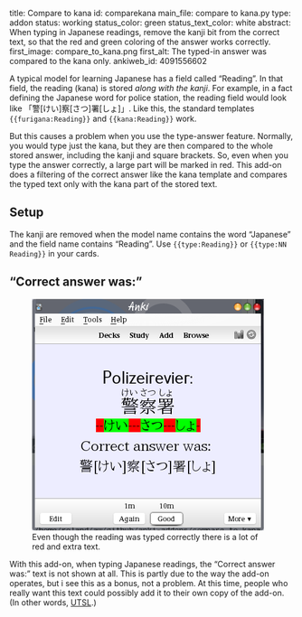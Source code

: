 title: Compare to kana
id: comparekana
main_file: compare to kana.py
type: addon
status: working
status_color: green
status_text_color: white
abstract: When typing in Japanese readings, remove the kanji bit from the correct text, so that the red and green coloring of the answer works correctly.
first_image: compare_to_kana.png
first_alt: The typed-in answer was compared to the kana only.
ankiweb_id: 4091556602

A typical model for learning Japanese has a field called “Reading”. In
that field, the reading (kana) is stored *along with the kanji*. For
example, in a fact defining the Japanese word for police station, the
reading field would look like 「警[けい]察[さつ]署[しょ]」. Like this,
the standard templates `{{furigana:Reading}}` and `{{kana:Reading}}`
work.

But this causes a problem when you use the type-answer
feature. Normally, you would type just the kana, but they are then
compared to the whole stored answer, including the kanji and square
brackets. So, even when you type the answer correctly, a large part
will be marked in red. This add-on does a filtering of the correct
answer like the kana template and compares the typed text only with
the kana part of the stored text.

## Setup

The kanji are removed when the model name contains the word “Japanese”
and the field name contains “Reading”. Use `{{type:Reading}}` or
`{{type:NN Reading}}` in your cards.

## “Correct answer was:”

<figure  style="max-width:410px;"><img
src="images/compare full reading.png" alt="Correctly typed reading and
lots of red.">
<figcaption>Even though the reading was typed correctly there is a lot
of red and extra text.</figcaption></figure>

With this add-on, when typing Japanese readings, the “Correct answer
was:” text is not shown at all. This is partly due to the way the
add-on operates, but i see this as a bonus, not a problem. At this
time, people who really want this text could possibly add it to their
own copy of the add-on. (In other words,
[UTSL](http://www.jargon.net/jargonfile/u/UTSL.html).)
